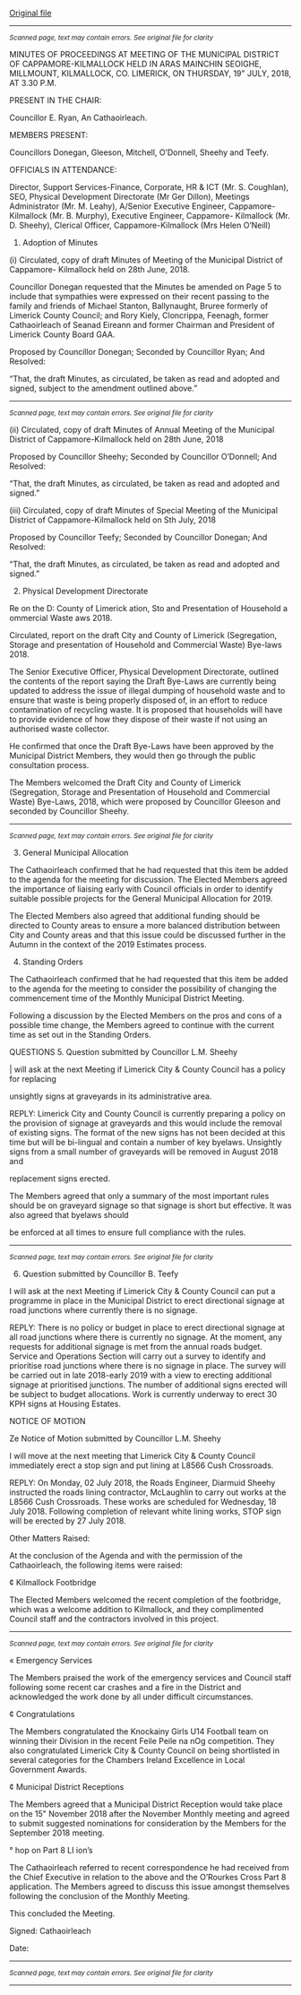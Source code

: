 [Original file](https://www.limerick.ie/sites/default/files/media/documents/2018-09/04%20Minutes%20of%20%20Meeting%20of%20the%20Municipal%20District%20of%20Cappamore-Kilmallock%20held%20on%20Thursday%2019th%20July%2C%202018.pdf)

---
*<small>Scanned page, text may contain errors. See original file for clarity</small>*  

MINUTES OF PROCEEDINGS AT MEETING OF THE MUNICIPAL
DISTRICT OF CAPPAMORE-KILMALLOCK HELD IN ARAS MAINCHIN
SEOIGHE, MILLMOUNT, KILMALLOCK, CO. LIMERICK, ON
THURSDAY, 19" JULY, 2018, AT 3.30 P.M.

PRESENT IN THE CHAIR:

Councillor E. Ryan, An Cathaoirleach.

MEMBERS PRESENT:

Councillors Donegan, Gleeson, Mitchell, O’Donnell, Sheehy and Teefy.

OFFICIALS IN ATTENDANCE:

Director, Support Services-Finance, Corporate, HR & ICT (Mr. S. Coughlan), SEO, Physical
Development Directorate (Mr Ger Dillon), Meetings Administrator (Mr. M. Leahy), A/Senior
Executive Engineer, Cappamore-Kilmallock (Mr. B. Murphy), Executive Engineer, Cappamore-
Kilmallock (Mr. D. Sheehy), Clerical Officer, Cappamore-Kilmallock (Mrs Helen O’Neill)

1. Adoption of Minutes

(i) Circulated, copy of draft Minutes of Meeting of the Municipal District of Cappamore-
Kilmallock held on 28th June, 2018.

Councillor Donegan requested that the Minutes be amended on Page 5 to include that
sympathies were expressed on their recent passing to the family and friends of Michael
Stanton, Ballynaught, Bruree formerly of Limerick County Council; and Rory Kiely, Cloncrippa,
Feenagh, former Cathaoirleach of Seanad Eireann and former Chairman and President of
Limerick County Board GAA.

Proposed by Councillor Donegan;
Seconded by Councillor Ryan;
And Resolved:

“That, the draft Minutes, as circulated, be taken as read and adopted and signed,
subject to the amendment outlined above.”


---
*<small>Scanned page, text may contain errors. See original file for clarity</small>*  

(ii) Circulated, copy of draft Minutes of Annual Meeting of the Municipal District of
Cappamore-Kilmallock held on 28th June, 2018

Proposed by Councillor Sheehy;
Seconded by Councillor O’Donnell;
And Resolved:

“That, the draft Minutes, as circulated, be taken as read and adopted and signed.”

(iii) Circulated, copy of draft Minutes of Special Meeting of the Municipal District of
Cappamore-Kilmallock held on Sth July, 2018

Proposed by Councillor Teefy;
Seconded by Councillor Donegan;
And Resolved:

“That, the draft Minutes, as circulated, be taken as read and adopted and signed.”

2. Physical Development Directorate

Re on the D: County of Limerick ation, Sto
and Presentation of Household a ommercial Waste aws
2018.

Circulated, report on the draft City and County of Limerick (Segregation, Storage and
presentation of Household and Commercial Waste) Bye-laws 2018.

The Senior Executive Officer, Physical Development Directorate, outlined the contents of
the report saying the Draft Bye-Laws are currently being updated to address the issue of
illegal dumping of household waste and to ensure that waste is being properly disposed of,
in an effort to reduce contamination of recycling waste. It is proposed that households will
have to provide evidence of how they dispose of their waste if not using an authorised
waste collector.

He confirmed that once the Draft Bye-Laws have been approved by the Municipal District
Members, they would then go through the public consultation process.

The Members welcomed the Draft City and County of Limerick (Segregation, Storage and
Presentation of Household and Commercial Waste) Bye-Laws, 2018, which were proposed
by Councillor Gleeson and seconded by Councillor Sheehy.


---
*<small>Scanned page, text may contain errors. See original file for clarity</small>*  

3. General Municipal Allocation

The Cathaoirleach confirmed that he had requested that this item be added to the agenda
for the meeting for discussion. The Elected Members agreed the importance of liaising early
with Council officials in order to identify suitable possible projects for the General Municipal
Allocation for 2019.

The Elected Members also agreed that additional funding should be directed to County
areas to ensure a more balanced distribution between City and County areas and that this
issue could be discussed further in the Autumn in the context of the 2019 Estimates process.

4. Standing Orders

The Cathaoirleach confirmed that he had requested that this item be added to the agenda
for the meeting to consider the possibility of changing the commencement time of the
Monthly Municipal District Meeting.

Following a discussion by the Elected Members on the pros and cons of a possible time
change, the Members agreed to continue with the current time as set out in the Standing
Orders.

QUESTIONS
5. Question submitted by Councillor L.M. Sheehy

| will ask at the next Meeting if Limerick City & County Council has a policy for replacing

unsightly signs at graveyards in its administrative area.

REPLY: Limerick City and County Council is currently preparing a policy on the
provision of signage at graveyards and this would include the removal of
existing signs. The format of the new signs has not been decided at this time
but will be bi-lingual and contain a number of key byelaws. Unsightly signs
from a small number of graveyards will be removed in August 2018 and

replacement signs erected.

The Members agreed that only a summary of the most important rules should be on
graveyard signage so that signage is short but effective. It was also agreed that byelaws should

be enforced at all times to ensure full compliance with the rules.


---
*<small>Scanned page, text may contain errors. See original file for clarity</small>*  

6. Question submitted by Councillor B. Teefy

I will ask at the next Meeting if Limerick City & County Council can put a programme in place
in the Municipal District to erect directional signage at road junctions where currently there
is no signage.

REPLY: There is no policy or budget in place to erect directional signage at all road
junctions where there is currently no signage. At the moment, any requests
for additional signage is met from the annual roads budget. Service and
Operations Section will carry out a survey to identify and prioritise road
junctions where there is no signage in place. The survey will be carried out in
late 2018-early 2019 with a view to erecting additional signage at prioritised
junctions. The number of additional signs erected will be subject to budget
allocations. Work is currently underway to erect 30 KPH signs at Housing
Estates.

NOTICE OF MOTION

Ze Notice of Motion submitted by Councillor L.M. Sheehy

I will move at the next meeting that Limerick City & County Council immediately erect a
stop sign and put lining at L8566 Cush Crossroads.

REPLY: On Monday, 02 July 2018, the Roads Engineer, Diarmuid Sheehy instructed
the roads lining contractor, McLaughlin to carry out works at the L8566 Cush
Crossroads. These works are scheduled for Wednesday, 18 July 2018.
Following completion of relevant white lining works, STOP sign will be
erected by 27 July 2018.

Other Matters Raised:

At the conclusion of the Agenda and with the permission of the Cathaoirleach, the
following items were raised:

¢ Kilmallock Footbridge

The Elected Members welcomed the recent completion of the footbridge, which was a
welcome addition to Kilmallock, and they complimented Council staff and the contractors
involved in this project.


---
*<small>Scanned page, text may contain errors. See original file for clarity</small>*  

« Emergency Services

The Members praised the work of the emergency services and Council staff following some
recent car crashes and a fire in the District and acknowledged the work done by all under
difficult circumstances.

¢ Congratulations

The Members congratulated the Knockainy Girls U14 Football team on winning their Division
in the recent Feile Peile na nOg competition. They also congratulated Limerick City & County
Council on being shortlisted in several categories for the Chambers Ireland Excellence in Local
Government Awards.

¢ Municipal District Receptions

The Members agreed that a Municipal District Reception would take place on the 15"
November 2018 after the November Monthly meeting and agreed to submit suggested
nominations for consideration by the Members for the September 2018 meeting.

° hop on Part 8 LI ion’s

The Cathaoirleach referred to recent correspondence he had received from the Chief
Executive in relation to the above and the O’Rourkes Cross Part 8 application. The Members
agreed to discuss this issue amongst themselves following the conclusion of the Monthly
Meeting.

This concluded the Meeting.

Signed:
Cathaoirleach

Date:


---
*<small>Scanned page, text may contain errors. See original file for clarity</small>*  



---
